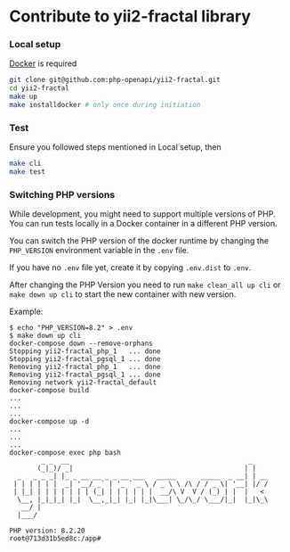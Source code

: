 Contribute to yii2-fractal library
==================================

### Local setup

[Docker](https://docs.docker.com/engine/install/) is required

```bash
git clone git@github.com:php-openapi/yii2-fractal.git
cd yii2-fractal
make up
make installdocker # only once during initiation
```

### Test

Ensure you followed steps mentioned in Local setup, then

```bash
make cli
make test
```

### Switching PHP versions

While development, you might need to support multiple versions of PHP. You can run tests locally in a Docker container in a different PHP version.

You can switch the PHP version of the docker runtime by changing the `PHP_VERSION` environment variable in the `.env` file.

If you have no `.env` file yet, create it by copying `.env.dist` to `.env`.

After changing the PHP Version you need to run `make clean_all up cli` or `make down up cli` to start the new container with new version.

Example:

```
$ echo "PHP_VERSION=8.2" > .env
$ make down up cli
docker-compose down --remove-orphans
Stopping yii2-fractal_php_1   ... done
Stopping yii2-fractal_pgsql_1 ... done
Removing yii2-fractal_php_1   ... done
Removing yii2-fractal_pgsql_1 ... done
Removing network yii2-fractal_default
docker-compose build
...
...
...
docker-compose up -d
...
...
...
docker-compose exec php bash
        _ _  __                                             _
       (_|_)/ _|                                           | |
  _   _ _ _| |_ _ __ __ _ _ __ ___   _____      _____  _ __| | __
 | | | | | |  _| '__/ _` | '_ ` _ \ / _ \ \ /\ / / _ \| '__| |/ /
 | |_| | | | | | | | (_| | | | | | |  __/\ V  V / (_) | |  |   <
  \__, |_|_|_| |_|  \__,_|_| |_| |_|\___| \_/\_/ \___/|_|  |_|\_\
   __/ |
  |___/

PHP version: 8.2.20
root@713d31b5ed8c:/app#
```
